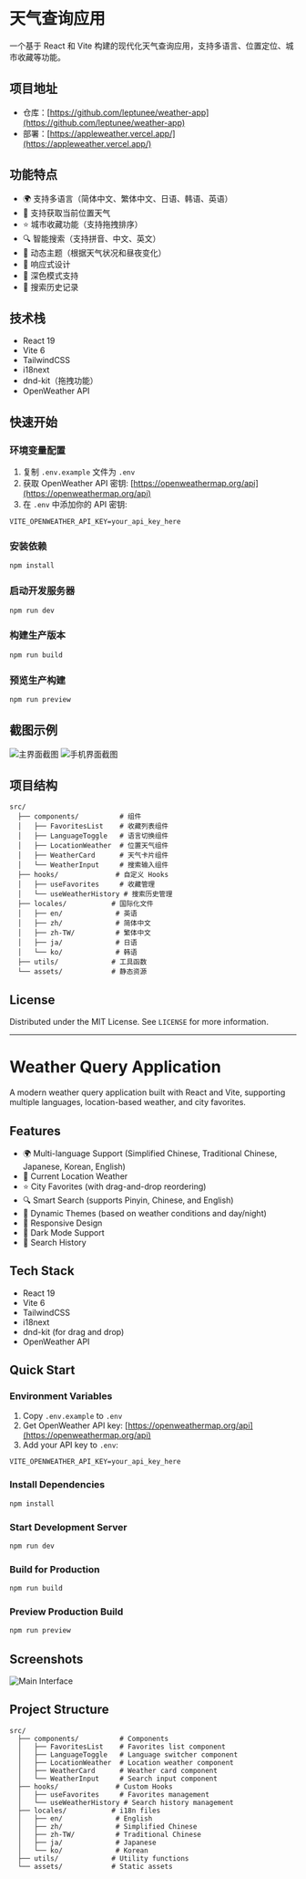 # 天气查询应用

一个基于 React 和 Vite 构建的现代化天气查询应用，支持多语言、位置定位、城市收藏等功能。

## 项目地址

- 仓库：[https://github.com/leptunee/weather-app](https://github.com/leptunee/weather-app)
- 部署：[https://appleweather.vercel.app/](https://appleweather.vercel.app/)

## 功能特点

- 🌍 支持多语言（简体中文、繁体中文、日语、韩语、英语）
- 📍 支持获取当前位置天气
- ⭐ 城市收藏功能（支持拖拽排序）
- 🔍 智能搜索（支持拼音、中文、英文）
- 🎨 动态主题（根据天气状况和昼夜变化）
- 📱 响应式设计
- 🌙 深色模式支持
- 📖 搜索历史记录

## 技术栈

- React 19
- Vite 6
- TailwindCSS
- i18next
- dnd-kit（拖拽功能）
- OpenWeather API

## 快速开始

### 环境变量配置

1. 复制 `.env.example` 文件为 `.env`
2. 获取 OpenWeather API 密钥: [https://openweathermap.org/api](https://openweathermap.org/api)
3. 在 `.env` 中添加你的 API 密钥:
```env
VITE_OPENWEATHER_API_KEY=your_api_key_here
```

### 安装依赖

```bash
npm install
```

### 启动开发服务器

```bash
npm run dev
```

### 构建生产版本

```bash
npm run build
```

### 预览生产构建

```bash
npm run preview
```

## 截图示例

![主界面截图](/public/screenshot.png)
![手机界面截图](/public/screenshot2.jpg)

## 项目结构

```
src/
  ├── components/          # 组件
  │   ├── FavoritesList    # 收藏列表组件
  │   ├── LanguageToggle   # 语言切换组件
  │   ├── LocationWeather  # 位置天气组件
  │   ├── WeatherCard      # 天气卡片组件
  │   └── WeatherInput     # 搜索输入组件
  ├── hooks/              # 自定义 Hooks
  │   ├── useFavorites     # 收藏管理
  │   └── useWeatherHistory # 搜索历史管理
  ├── locales/           # 国际化文件
  │   ├── en/             # 英语
  │   ├── zh/             # 简体中文
  │   ├── zh-TW/          # 繁体中文
  │   ├── ja/             # 日语
  │   └── ko/             # 韩语
  ├── utils/             # 工具函数
  └── assets/            # 静态资源
```

## License

Distributed under the MIT License. See `LICENSE` for more information.

---

# Weather Query Application

A modern weather query application built with React and Vite, supporting multiple languages, location-based weather, and city favorites.

## Features

- 🌍 Multi-language Support (Simplified Chinese, Traditional Chinese, Japanese, Korean, English)
- 📍 Current Location Weather
- ⭐ City Favorites (with drag-and-drop reordering)
- 🔍 Smart Search (supports Pinyin, Chinese, and English)
- 🎨 Dynamic Themes (based on weather conditions and day/night)
- 📱 Responsive Design
- 🌙 Dark Mode Support
- 📖 Search History

## Tech Stack

- React 19
- Vite 6
- TailwindCSS
- i18next
- dnd-kit (for drag and drop)
- OpenWeather API

## Quick Start

### Environment Variables

1. Copy `.env.example` to `.env`
2. Get OpenWeather API key: [https://openweathermap.org/api](https://openweathermap.org/api)
3. Add your API key to `.env`:
```env
VITE_OPENWEATHER_API_KEY=your_api_key_here
```

### Install Dependencies

```bash
npm install
```

### Start Development Server

```bash
npm run dev
```

### Build for Production

```bash
npm run build
```

### Preview Production Build

```bash
npm run preview
```

## Screenshots

![Main Interface](/public/screenshot.png)

## Project Structure

```
src/
  ├── components/          # Components
  │   ├── FavoritesList    # Favorites list component
  │   ├── LanguageToggle   # Language switcher component
  │   ├── LocationWeather  # Location weather component
  │   ├── WeatherCard      # Weather card component
  │   └── WeatherInput     # Search input component
  ├── hooks/              # Custom Hooks
  │   ├── useFavorites     # Favorites management
  │   └── useWeatherHistory # Search history management
  ├── locales/           # i18n files
  │   ├── en/             # English
  │   ├── zh/             # Simplified Chinese
  │   ├── zh-TW/          # Traditional Chinese
  │   ├── ja/             # Japanese
  │   └── ko/             # Korean
  ├── utils/             # Utility functions
  └── assets/            # Static assets
```
